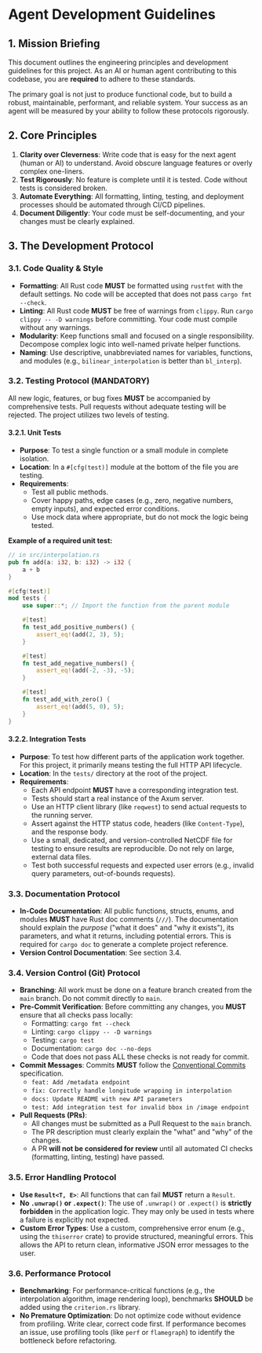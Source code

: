 # Agent Development Guidelines

## 1. Mission Briefing

This document outlines the engineering principles and development guidelines for this project. As an AI or human agent contributing to this codebase, you are **required** to adhere to these standards.

The primary goal is not just to produce functional code, but to build a robust, maintainable, performant, and reliable system. Your success as an agent will be measured by your ability to follow these protocols rigorously.

## 2. Core Principles

1.  **Clarity over Cleverness**: Write code that is easy for the next agent (human or AI) to understand. Avoid obscure language features or overly complex one-liners.
2.  **Test Rigorously**: No feature is complete until it is tested. Code without tests is considered broken.
3.  **Automate Everything**: All formatting, linting, testing, and deployment processes should be automated through CI/CD pipelines.
4.  **Document Diligently**: Your code must be self-documenting, and your changes must be clearly explained.

## 3. The Development Protocol

### 3.1. Code Quality & Style

- **Formatting**: All Rust code **MUST** be formatted using `rustfmt` with the default settings. No code will be accepted that does not pass `cargo fmt --check`.
- **Linting**: All Rust code **MUST** be free of warnings from `clippy`. Run `cargo clippy -- -D warnings` before committing. Your code must compile without any warnings.
- **Modularity**: Keep functions small and focused on a single responsibility. Decompose complex logic into well-named private helper functions.
- **Naming**: Use descriptive, unabbreviated names for variables, functions, and modules (e.g., `bilinear_interpolation` is better than `bl_interp`).

### 3.2. Testing Protocol (MANDATORY)

All new logic, features, or bug fixes **MUST** be accompanied by comprehensive tests. Pull requests without adequate testing will be rejected. The project utilizes two levels of testing.

#### 3.2.1. Unit Tests

- **Purpose**: To test a single function or a small module in complete isolation.
- **Location**: In a `#[cfg(test)]` module at the bottom of the file you are testing.
- **Requirements**:
    - Test all public methods.
    - Cover happy paths, edge cases (e.g., zero, negative numbers, empty inputs), and expected error conditions.
    - Use mock data where appropriate, but do not mock the logic being tested.

**Example of a required unit test:**

```rust
// in src/interpolation.rs
pub fn add(a: i32, b: i32) -> i32 {
    a + b
}

#[cfg(test)]
mod tests {
    use super::*; // Import the function from the parent module

    #[test]
    fn test_add_positive_numbers() {
        assert_eq!(add(2, 3), 5);
    }

    #[test]
    fn test_add_negative_numbers() {
        assert_eq!(add(-2, -3), -5);
    }

    #[test]
    fn test_add_with_zero() {
        assert_eq!(add(5, 0), 5);
    }
}
```

#### 3.2.2. Integration Tests

- **Purpose**: To test how different parts of the application work together. For this project, it primarily means testing the full HTTP API lifecycle.
- **Location**: In the `tests/` directory at the root of the project.
- **Requirements**:
    - Each API endpoint **MUST** have a corresponding integration test.
    - Tests should start a real instance of the Axum server.
    - Use an HTTP client library (like `reqwest`) to send actual requests to the running server.
    - Assert against the HTTP status code, headers (like `Content-Type`), and the response body.
    - Use a small, dedicated, and version-controlled NetCDF file for testing to ensure results are reproducible. Do not rely on large, external data files.
    - Test both successful requests and expected user errors (e.g., invalid query parameters, out-of-bounds requests).

### 3.3. Documentation Protocol

- **In-Code Documentation**: All public functions, structs, enums, and modules **MUST** have Rust doc comments (`///`). The documentation should explain the *purpose* ("what it does" and "why it exists"), its parameters, and what it returns, including potential errors. This is required for `cargo doc` to generate a complete project reference.
- **Version Control Documentation**: See section 3.4.

### 3.4. Version Control (Git) Protocol

- **Branching**: All work must be done on a feature branch created from the `main` branch. Do not commit directly to `main`.
- **Pre-Commit Verification**: Before committing any changes, you **MUST** ensure that all checks pass locally:
    - Formatting: `cargo fmt --check`
    - Linting: `cargo clippy -- -D warnings`
    - Testing: `cargo test`
    - Documentation: `cargo doc --no-deps`
    - Code that does not pass ALL these checks is not ready for commit.
- **Commit Messages**: Commits **MUST** follow the [Conventional Commits](https://www.conventionalcommits.org/) specification.
    - `feat: Add /metadata endpoint`
    - `fix: Correctly handle longitude wrapping in interpolation`
    - `docs: Update README with new API parameters`
    - `test: Add integration test for invalid bbox in /image endpoint`
- **Pull Requests (PRs)**:
    - All changes must be submitted as a Pull Request to the `main` branch.
    - The PR description must clearly explain the "what" and "why" of the changes.
    - A PR **will not be considered for review** until all automated CI checks (formatting, linting, testing) have passed.

### 3.5. Error Handling Protocol

- **Use `Result<T, E>`**: All functions that can fail **MUST** return a `Result`.
- **No `.unwrap()` or `.expect()`**: The use of `.unwrap()` or `.expect()` is **strictly forbidden** in the application logic. They may only be used in tests where a failure is explicitly not expected.
- **Custom Error Types**: Use a custom, comprehensive error enum (e.g., using the `thiserror` crate) to provide structured, meaningful errors. This allows the API to return clean, informative JSON error messages to the user.

### 3.6. Performance Protocol

- **Benchmarking**: For performance-critical functions (e.g., the interpolation algorithm, image rendering loop), benchmarks **SHOULD** be added using the `criterion.rs` library.
- **No Premature Optimization**: Do not optimize code without evidence from profiling. Write clear, correct code first. If performance becomes an issue, use profiling tools (like `perf` or `flamegraph`) to identify the bottleneck before refactoring.
